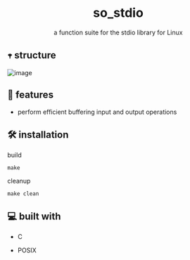<h1 align="center" id="title">so_stdio</h1>

<p align="center" id="description">a function suite for the stdio library for Linux</p>

<h2>𖥧 structure</h2>

![image](https://github.com/sebi-d/so_stdio/assets/91790390/25968d27-6be8-4d57-ba20-b0bda6c428d3)



<h2>🧐 features</h2>

*   perform efficient buffering input and output operations


<h2>🛠️ installation</h2>

<p>build</p>

```
make
```

<p>cleanup</p>

```
make clean
```


<h2>💻 built with</h2>

*   C

*   POSIX
